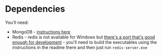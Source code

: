 Dependencies
====

You'll need:

* MongoDB - [instructions here](http://docs.mongodb.org/manual/tutorial/install-mongodb-on-windows/)
* Redis - redis is not available for Windows but [there's a port that's good enough for development](https://github.com/MSOpenTech/redis) - you'll need to build the executables using the instructions in the readme there and then just run `redis-server.exe` 
 
